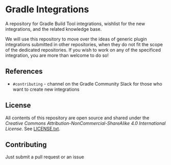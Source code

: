 # Gradle Integrations

A repository for Gradle Build Tool integrations,
wishlist for the new integrations, and the related knowledge base.

We will use this repository to move over the ideas of generic plugin integrations submitted in other repositories,
when they do not fit the scope of the dedicated repositories.
If you wish to work on any of the specificed integration,
you are more than welcome to do so!

## References

- `#contributing` - channel on the Gradle Community Slack for those who want to create new integrations

## License

All contents of this repository are open source and shared under the _Creative Commons Attribution-NonCommercial-ShareAlike 4.0 International License_.
See [LICENSE.txt](./LICENSE.txt).

## Contributing

Just submit a pull request or an issue
